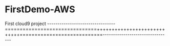 # FirstDemo-AWS
First cloud9 project
---------------------------------===============================++++++++++++++++++++++++++++============================---------------------------------

